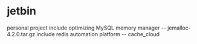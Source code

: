 # jetbin
personal project
include optimizing MySQL memory  manager  -- jemalloc-4.2.0.tar.gz
include redis automation platform         -- cache_cloud
